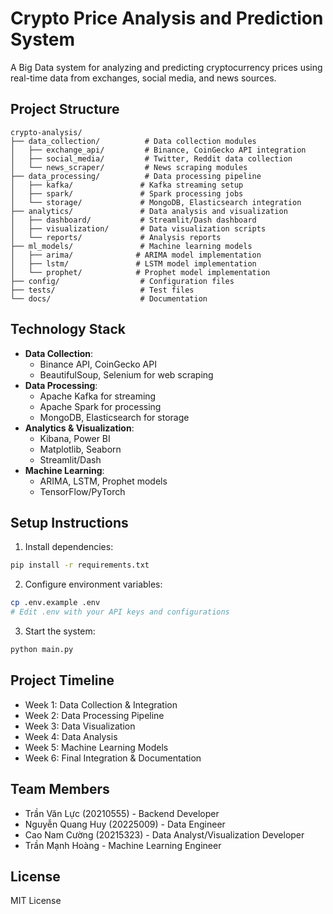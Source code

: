 # Crypto Price Analysis and Prediction System

A Big Data system for analyzing and predicting cryptocurrency prices using real-time data from exchanges, social media, and news sources.

## Project Structure

```
crypto-analysis/
├── data_collection/          # Data collection modules
│   ├── exchange_api/         # Binance, CoinGecko API integration
│   ├── social_media/         # Twitter, Reddit data collection
│   └── news_scraper/         # News scraping modules
├── data_processing/          # Data processing pipeline
│   ├── kafka/               # Kafka streaming setup
│   ├── spark/               # Spark processing jobs
│   └── storage/             # MongoDB, Elasticsearch integration
├── analytics/               # Data analysis and visualization
│   ├── dashboard/           # Streamlit/Dash dashboard
│   ├── visualization/       # Data visualization scripts
│   └── reports/             # Analysis reports
├── ml_models/               # Machine learning models
│   ├── arima/              # ARIMA model implementation
│   ├── lstm/               # LSTM model implementation
│   └── prophet/            # Prophet model implementation
├── config/                  # Configuration files
├── tests/                   # Test files
└── docs/                    # Documentation
```

## Technology Stack

- **Data Collection**: 
  - Binance API, CoinGecko API
  - BeautifulSoup, Selenium for web scraping
- **Data Processing**:
  - Apache Kafka for streaming
  - Apache Spark for processing
  - MongoDB, Elasticsearch for storage
- **Analytics & Visualization**:
  - Kibana, Power BI
  - Matplotlib, Seaborn
  - Streamlit/Dash
- **Machine Learning**:
  - ARIMA, LSTM, Prophet models
  - TensorFlow/PyTorch

## Setup Instructions

1. Install dependencies:
```bash
pip install -r requirements.txt
```

2. Configure environment variables:
```bash
cp .env.example .env
# Edit .env with your API keys and configurations
```

3. Start the system:
```bash
python main.py
```

## Project Timeline

- Week 1: Data Collection & Integration
- Week 2: Data Processing Pipeline
- Week 3: Data Visualization
- Week 4: Data Analysis
- Week 5: Machine Learning Models
- Week 6: Final Integration & Documentation

## Team Members

- Trần Văn Lực (20210555) - Backend Developer
- Nguyễn Quang Huy (20225009) - Data Engineer
- Cao Nam Cường (20215323) - Data Analyst/Visualization Developer
- Trần Mạnh Hoàng - Machine Learning Engineer

## License

MIT License